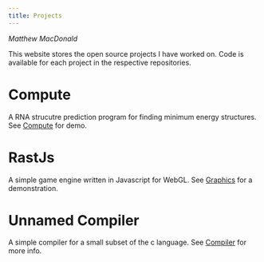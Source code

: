 ```yaml
---
title: Projects
---
```


 *Matthew MacDonald*

This website stores the open source projects I have worked on. Code is available for each project in the respective repositories.

# Compute

A RNA strucutre prediction program for finding minimum energy structures. See [Compute](compute.md) for demo.

# RastJs

A simple game engine written in Javascript for WebGL. See [Graphics](graphics.md) for a demonstration. 


# Unnamed Compiler

A simple compiler for a small subset of the c language. See [Compiler](compiler.md) for more info.
